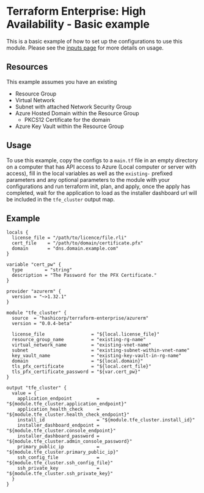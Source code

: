 # Terraform Enterprise: High Availability - Basic example

This is a basic example of how to set up the configurations to use this module. Please see the [inputs page](https://registry.terraform.io/modules/terraform-enterprise/azurerm/0.0.2-beta?tab=inputs) for more details on usage.

## Resources

This example assumes you have an existing

* Resource Group
* Virtual Network
* Subnet with attached Network Security Group
* Azure Hosted Domain within the Resource Group
  * PKCS12 Certificate for the domain
* Azure Key Vault within the Resource Group

## Usage

To use this example, copy the configs to a `main.tf` file in an empty directory on a computer that has API access to Azure (Local computer or server with access), fill in the local variables as well as the `existing-` prefixed parameters and any optional parameters to the module with your configurations and run terraform init, plan, and apply, once the apply has completed, wait for the application to load as the installer dashboard url will be included in the `tfe_cluster` output map.

## Example

```hcl
locals {
  license_file = "/path/to/licence/file.rli"
  cert_file    = "/path/to/domain/certificate.pfx"
  domain       = "dns.domain.example.com"
}

variable "cert_pw" {
  type        = "string"
  description = "The Password for the PFX Certificate."
}

provider "azurerm" {
  version = "~>1.32.1"
}

module "tfe_cluster" {
  source  = "hashicorp/terraform-enterprise/azurerm"
  version = "0.0.4-beta"

  license_file                 = "${local.license_file}"
  resource_group_name          = "existing-rg-name"
  virtual_network_name         = "existing-vnet-name"
  subnet                       = "existing-subnet-within-vnet-name"
  key_vault_name               = "existing-key-vault-in-rg-name"
  domain                       = "${local.domain}"
  tls_pfx_certificate          = "${local.cert_file}"
  tls_pfx_certificate_password = "${var.cert_pw}"
}

output "tfe_cluster" {
  value = {
    application_endpoint         = "${module.tfe_cluster.application_endpoint}"
    application_health_check     = "${module.tfe_cluster.health_check_endpoint}"
    install_id                   = "${module.tfe_cluster.install_id}"
    installer_dashboard_endpoint = "${module.tfe_cluster.console_endpoint}"
    installer_dashboard_password = "${module.tfe_cluster.admin_console_password}"
    primary_public_ip            = "${module.tfe_cluster.primary_public_ip}"
    ssh_config_file              = "${module.tfe_cluster.ssh_config_file}"
    ssh_private_key              = "${module.tfe_cluster.ssh_private_key}"
  }
}
```

